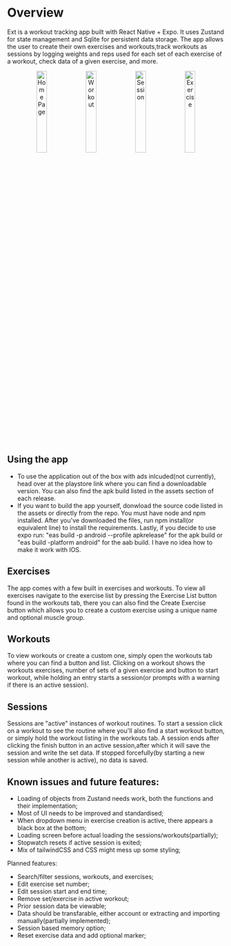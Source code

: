 # Overview 

Ext is a workout tracking app built with React Native + Expo. It uses Zustand for state management and Sqlite for persistent data storage.
The app allows the user to create their own exercises and workouts,track workouts as sessions by logging weights and reps used for each set of each exercise of a workout, check data of a given exercise, and more.

<p align="center">
  <img src="https://play-lh.googleusercontent.com/-Fw6-bjeeQS3haD0yR0VZJQoy6Ib69O0ymYBPXHh2A7JnuI7uWaI1xHhcFWj80um1UVkN4GWGdR70-5vBP7eUg=w1052-h592-rw" alt="Home Page" width="22%">
  <img src="https://play-lh.googleusercontent.com/Uj7Y8qvTN7IHObsS3185nIjNTmvw-Cz7b8DaZNQix3OK9rI3h24PSNaAThoITUm78LqJEnTGubjJmgi6vpksaXs=w1052-h592-rw" alt="Workout" width="22%">
  <img src="https://play-lh.googleusercontent.com/S-kpSekp_Y-6JEsdBjVcIU0PYQCR8yiOh7H_rVOcAUljVGzmSzZfnaeLymu0jhgftPxC1rPJiNc6pF-zv4UT=w1052-h592-rw" alt="Session" width="22%">
  <img src="https://play-lh.googleusercontent.com/i0ck0dmBzt9A4Sst7QyjlFuFL0A3cUTgJOwpudQaNf_ZfsvtA9TP48mXsLJtCsxu3xBHK8Near3nft2_Vgs9og=w5120-h2880-rw" alt="Exercise" width="22%">
</p>



## Using the app
* To use the application out of the box with ads inlcuded(not currently), head over at the playstore link where you can find a downloadable version. You can also find the apk build listed in the assets section of each release.
* If you want to build the app yourself, donwload the source code listed in the assets or directly from the repo. You must have node and npm installed. After you've downloaded the files, run npm install(or equivalent line) to install the requirements. Lastly, if you decide to use expo run:
"eas build -p android --profile apkrelease" for the apk build or
"eas build -platform android" for the aab build.
I have no idea how to make it work with IOS.

## Exercises
The app comes with a few built in exercises and workouts. To view all exercises navigate to the exercise list by pressing the Exercise List button found in the workouts tab, there you can also find the Create Exercise button which allows you to create a custom exercise using a unique name and optional muscle group.

## Workouts
To view workouts or create a custom one, simply open the workouts tab where you can find a button and list. Clicking on a workout shows the workouts exercises, number of sets of a given exercise and button to start workout, while holding an entry starts a session(or prompts with a warning if there is an active session).

## Sessions
Sessions are "active" instances of workout routines. To start a session click on a workout to see the routine where you'll also find a start workout button, or simply hold the workout listing in the workouts tab. A session ends after clicking the finish button in an active session,after which it will save the session and write the set data. If stopped forcefully(by starting a new session while another is active), no data is saved.


## Known issues and future features:
* Loading of objects from Zustand needs work, both the functions and their implementation;
* Most of UI needs to be improved and standardised;
* When dropdown menu in exercise creation is active, there appears a black box at the bottom;
* Loading screen before actual loading the sessions/workouts(partially);
* Stopwatch resets if active session is exited;
* Mix of tailwindCSS and CSS might mess up some styling;


Planned features:
* Search/filter sessions, workouts, and exercises;
* Edit exercise set number;
* Edit session start and end time;
* Remove set/exercise in active workout;
* Prior session data be viewable;
* Data should be transfarable, either account or extracting and importing manually(partially implemented);
* Session based memory option;
* Reset exercise data and add optional marker;
